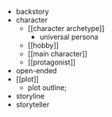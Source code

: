 - backstory
- character
    - [[character archetype]]
        - universal persona
    - [[hobby]]
    - [[main character]]
    - [[protagonist]]
- open-ended
- [[plot]]
    - plot outline;
- storyline
- storyteller

